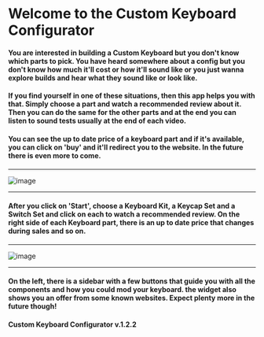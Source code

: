 


                                    
# Welcome to the Custom Keyboard Configurator
                                  
#### You are interested in building a Custom Keyboard but you don't know which parts to pick. You have heard somewhere about a config but you don't know how much it'll cost or how it'll sound like or you just wanna explore builds and hear what they sound like or look like.

#### If you find yourself in one of these situations, then this app helps you with that. Simply choose a part and watch a recommended review about it. Then you can do the same for the other parts and at the end you can listen to sound tests usually at the end of each video. 

#### You can see the up to date price of a keyboard part and if it's available, you can click on 'buy' and it'll redirect you to the website. In the future there is even more to come.
____________________________________________________________________________________________________________________________________________________________________

![image](https://user-images.githubusercontent.com/120993360/231885594-65f30d53-b001-428a-96db-8fad69805af2.png)
____________________________________________________________________________________________________________________________________________________________________

#### After you click on 'Start', choose a Keyboard Kit, a Keycap Set and a Switch Set and click on each to watch a recommended review. On the right side of each Keyboard part, there is an up to date price that changes during sales and so on. 
____________________________________________________________________________________________________________________________________________________________________
![image](https://user-images.githubusercontent.com/120993360/232373863-bbe50176-b1a1-49c5-a1e6-c820e11c4c24.png)
____________________________________________________________________________________________________________________________________________________________________ 
#### On the left, there is a sidebar with a few buttons that guide you with all the components and how you could mod your keyboard. the widget also shows you an offer from some known websites. Expect plenty more in the future though!
#### Custom Keyboard Configurator v.1.2.2
